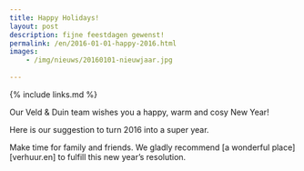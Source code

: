 ```yaml
---
title: Happy Holidays!
layout: post
description: fijne feestdagen gewenst!
permalink: /en/2016-01-01-happy-2016.html
images: 
    - /img/nieuws/20160101-nieuwjaar.jpg
    
---
```


{% include links.md %}

Our Veld & Duin team wishes you a happy, warm and cosy New Year!

Here is our suggestion to turn 2016 into a super year. <br>

Make time for family and friends. We gladly recommend [a wonderful place][verhuur.en] to fulfill this new year’s resolution.


